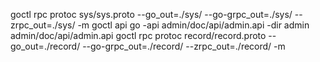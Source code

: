 goctl rpc protoc sys/sys.proto --go_out=./sys/ --go-grpc_out=./sys/ --zrpc_out=./sys/ -m
goctl api go -api admin/doc/api/admin.api -dir admin admin/doc/api/admin.api
goctl rpc protoc record/record.proto --go_out=./record/ --go-grpc_out=./record/ --zrpc_out=./record/ -m
